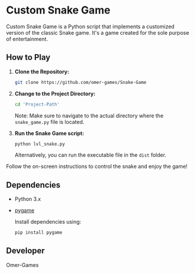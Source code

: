 # Custom Snake Game

Custom Snake Game is a Python script that implements a customized version of the classic Snake game. It's a game created for the sole purpose of entertainment.

## How to Play

1. **Clone the Repository:**

    ```bash
    git clone https://github.com/omer-games/Snake-Game
    ```

2. **Change to the Project Directory:**

    ```bash
    cd 'Project-Path'
    ```

    Note: Make sure to navigate to the actual directory where the `snake_game.py` file is located.

3. **Run the Snake Game script:**

    ```bash
    python lvl_snake.py
    ```

    Alternatively, you can run the executable file in the `dist` folder.

Follow the on-screen instructions to control the snake and enjoy the game!

## Dependencies

- Python 3.x
- [pygame](https://pypi.org/project/pygame/)

   Install dependencies using:

   ```bash
   pip install pygame

## Developer

Omer-Games
